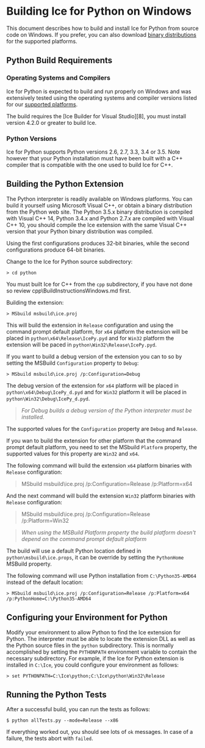 # Building Ice for Python on Windows

This document describes how to build and install Ice for Python from source code
on Windows. If you prefer, you can also download [binary distributions][1] for
the supported platforms.

## Python Build Requirements

### Operating Systems and Compilers

Ice for Python is expected to build and run properly on Windows and was
extensively tested using the operating systems and compiler versions listed for
our [supported platforms][2].

The build requires the [Ice Builder for Visual Studio][8], you must install
version 4.2.0 or greater to build Ice.

### Python Versions

Ice for Python supports Python versions 2.6, 2.7, 3.3, 3.4 or 3.5. Note however
that your Python installation must have been built with a C++ compiler that is
compatible with the one used to build Ice for C++.

## Building the Python Extension

The Python interpreter is readily available on Windows platforms. You can build
it yourself using Microsoft Visual C++, or obtain a binary distribution from the
Python web site. The Python 3.5.x binary distribution is compiled with Visual
C++ 14, Python 3.4.x and Python 2.7.x are compiled with Visual C++ 10, you
should compile the Ice extension with the same Visual C++ version that your
Python binary distribution was compiled.

Using the first configurations produces 32-bit binaries, while the second
configurations produce 64-bit binaries.

Change to the Ice for Python source subdirectory:

    > cd python

You must built Ice for C++ from the `cpp` subdirectory, if you have not done so
review cpp\BuildInstructionsWindows.md first.

Building the extension:

    > MSbuild msbuild\ice.proj

This will build the extension in `Release` configuration and using the command
prompt default platform, for `x64` platform the extension will be placed in
`python\x64\Release\IcePy.pyd` and for `Win32` platform the extension will be
paced in `python\Win32\Release\IcePy.pyd`.

If you want to build a debug version of the extension you can to so by setting
the MSBuild `Configuration` property to `Debug`:

    > MSbuild msbuild\ice.proj /p:Configuration=Debug

The debug version of the extension for `x64` platform will be placed in
`python\x64\Debug\IcePy_d.pyd` and for `Win32` platform it will be placed in
`python\Win32\Debug\IcePy_d.pyd`.

> *For Debug builds a debug version of the Python interpreter must be installed.*

The supported values for the `Configuration` property are `Debug` and `Release`.

If you wan to build the extension for other platform that the command prompt
default platform, you need to set the MSbuild `Platform` property, the supported
values for this property are `Win32` and `x64`.

The following command will build the extension `x64` platform binaries with
`Release` configuration:

  > MSbuild msbuild\ice.proj /p:Configuration=Release /p:Platform=x64

And the next command will build the extension `Win32` platform binaries with
`Release` configuration:

  > MSbuild msbuild\ice.proj /p:Configuration=Release /p:Platform=Win32

> *When using the MSBuild Platform property the build platform doesn't depend on
the command prompt default platform*

The build will use a default Python location defined in
`python\msbuild\ice.props`, it can be override by setting the `PythonHome`
MSBuild property.

The following command will use Python installation from `C:\Python35-AMD64`
instead of the default location:

    > MSbuild msbuild\ice.proj /p:Configuration=Release /p:Platform=x64 /p:PythonHome=C:\Python35-AMD64

## Configuring your Environment for Python

Modify your environment to allow Python to find the Ice extension for Python.
The interpreter must be able to locate the extension DLL as well as the Python
source files in the `python` subdirectory. This is normally accomplished by
setting the `PYTHONPATH` environment variable to contain the necessary
subdirectory. For example, if the Ice for Python extension is installed in
`C:\Ice`, you could configure your environment as follows:

    > set PYTHONPATH=C:\Ice\python;C:\Ice\python\Win32\Release


## Running the Python Tests

After a successful build, you can run the tests as follows:

    $ python allTests.py --mode=Release --x86

If everything worked out, you should see lots of `ok` messages. In case of a
failure, the tests abort with `failed`.

[1]: https://zeroc.com/download.html
[2]: https://doc.zeroc.com/display/Ice37/Supported+Platforms+for+Ice+3.7.0
